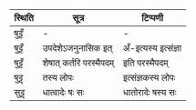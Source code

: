 | स्थिति | सूत्र | टिप्पणी |
| ----- | ------- | ------ |
| षुट्टँ | - | - |
| षुट्टँ | उपदेशेऽजनुनासिक इत् | अँ-इत्यस्य इत्संज्ञा |
| षुट्टँ | शेषात् कर्तरि परस्मैपदम् | इति परस्मैपदम् |
| षुट्ट् | तस्य लोपः | इत्संज्ञकस्य लोपः |
| सुट्ट् | धात्वादेः षः सः | धातोरादेः षस्य सः |

